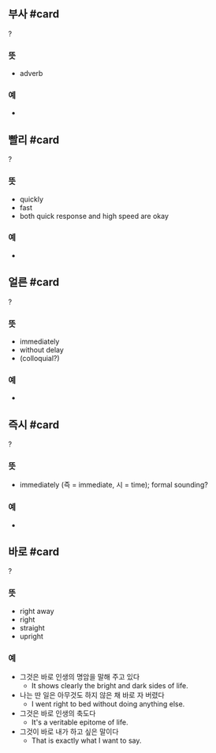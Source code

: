 ## 부사 #card
?
### 뜻
- adverb
### 예
-
<!--SR:!2024-11-30,2,210-->

## 빨리 #card
?
### 뜻
- quickly
- fast
- both quick response and high speed are okay
### 예
-
<!--SR:!2024-11-30,2,246-->

## 얼른 #card
?
### 뜻
- immediately
- without delay
- (colloquial?)
### 예
-
<!--SR:!2024-11-30,2,245-->

## 즉시 #card
?
### 뜻
- immediately (즉 = immediate, 시 = time); formal sounding?
### 예
-
<!--SR:!2024-11-30,2,246-->

## 바로 #card
?
### 뜻
- right away
- right
- straight
- upright
### 예
- 그것은 바로 인생의 명암을 말해 주고 있다
	- It shows clearly the bright and dark sides of life.
- 나는 딴 일은 아무것도 하지 않은 채 바로 자 버렸다
	- I went right to bed without doing anything else.
- 그것은 바로 인생의 축도다
	- It's a veritable epitome of life.
- 그것이 바로 내가 하고 싶은 말이다
	- That is exactly what I want to say.

